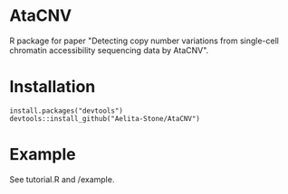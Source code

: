 # AtaCNV
R package for paper "Detecting copy number variations from single-cell chromatin accessibility sequencing data by AtaCNV". 

# Installation
```
install.packages("devtools")
devtools::install_github("Aelita-Stone/AtaCNV")
```

# Example
See tutorial.R and /example.
